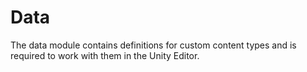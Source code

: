# Data

The data module contains definitions for custom content types and is required to work with them in the Unity Editor.